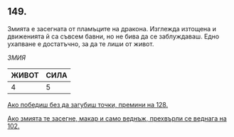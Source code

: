 ## 149.

Змията е засегната от пламъците на дракона. Изглежда изтощена и
движенията й са съвсем бавни, но не бива да се заблуждаваш. Едно
ухапване е достатъчно, за да те лиши от живот.

_ЗМИЯ_

ЖИВОТ | СИЛА
--- | ---
4 | 5

[Ако победиш без да загубиш точки, премини на 128.](./128)

[Ако змията те засегне, макар и само веднъж, прехвърли се веднага
на 102.](./102)
